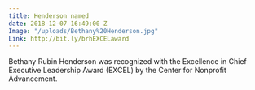 ```yaml
---
title: Henderson named
date: 2018-12-07 16:49:00 Z
Image: "/uploads/Bethany%20Henderson.jpg"
Link: http://bit.ly/brhEXCELaward
---
```


Bethany Rubin Henderson was recognized with the Excellence in Chief Executive Leadership Award (EXCEL) by the Center for Nonprofit Advancement.
